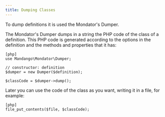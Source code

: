```yaml
---
title: Dumping Classes
---
```


To dump definitions it is used the Mondator's Dumper.

The Mondator's Dumper dumps in a string the PHP code of the class of a
definition. This PHP code is generated according to the options in the
definition and the methods and properties that it has:

    [php]
    use Mandango\Mondator\Dumper;

    // constructor: definition
    $dumper = new Dumper($definition);

    $classCode = $dumper->dump();

Later you can use the code of the class as you want, writing it in a
file, for example:

    [php]
    file_put_contents($file, $classCode);